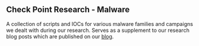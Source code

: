 ## Check Point Research - Malware

A collection of scripts and IOCs for various malware families and campaigns we dealt with during our research.
Serves as a supplement to our research blog posts which are published on our [blog](https://research.checkpoint.com/).

